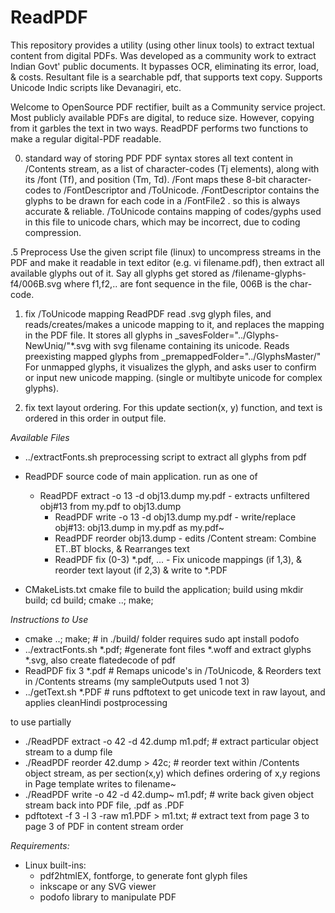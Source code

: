 # ReadPDF
This repository provides a utility (using other linux tools) to extract textual content from digital PDFs. 
Was developed as a community work to extract Indian Govt' public documents. 
It bypasses OCR, eliminating its error, load, & costs. Resultant file is a searchable pdf, that supports text copy. 
Supports Unicode Indic scripts like Devanagiri, etc. 

Welcome to OpenSource PDF rectifier, built as a Community service project. 
Most publicly available PDFs are digital, to reduce size. However, copying from it garbles the text in two ways. 
ReadPDF performs two functions to make a regular digital-PDF readable. 

0. standard way of storing PDF 
  PDF syntax stores all text content in /Contents stream, as a list of character-codes (Tj elements), along with 
  its /font (Tf), and position (Tm, Td). /Font maps these 8-bit character-codes to /FontDescriptor and /ToUnicode. 
  /FontDescriptor contains the glyphs to be drawn for each code in a /FontFile2 . so this is always accurate & reliable. 
  /ToUnicode contains mapping of codes/gyphs used in this file to unicode chars, which may be incorrect, due to coding compression.

.5 Preprocess
  Use the given script file (linux) to uncompress streams in the PDF and make it readable in text editor (e.g. vi filename.pdf), 
  then extract all available glyphs out of it. Say all glyphs get stored as /filename-glyphs-f4/006B.svg where f1,f2,.. are 
  font sequence in the file, 006B is the char-code. 

1. fix /ToUnicode mapping 
  ReadPDF read .svg glyph files, and reads/creates/makes a unicode mapping to it, and replaces the mapping in the PDF file. 
  It stores all glyphs in _savesFolder="../Glyphs-NewUniq/"*.svg with svg filename containing its unicode. 
  Reads preexisting mapped glyphs from _premappedFolder="../GlyphsMaster/"
  For unmapped glyphs, it visualizes the glyph, and asks user to confirm or input new unicode mapping.
  (single or multibyte unicode for complex glyphs).
  
2. fix text layout ordering. For this update section(x, y) function, and text is ordered in this order in output file. 

*Available Files*
- ../extractFonts.sh preprocessing script to extract all glyphs from pdf
- ReadPDF     source code of main application. run as one of 
    - ReadPDF extract -o 13 -d obj13.dump my.pdf   - extracts unfiltered obj#13 from my.pdf to obj13.dump
	  - ReadPDF write -o 13 -d obj13.dump my.pdf   - write/replace obj#13: obj13.dump in my.pdf as my.pdf~
	  - ReadPDF reorder obj13.dump   - edits /Content stream: Combine ET..BT blocks, & Rearranges text
	  - ReadPDF fix (0-3) *.pdf, ... - Fix unicode mappings (if 1,3), & reorder text layout (if 2,3) & write to *.PDF

- CMakeLists.txt     cmake file to build the application; build using mkdir build; cd build; cmake ..; make; 

*Instructions to Use*
  - cmake ..; make;         # in ./build/ folder requires sudo apt install podofo
  - ../extractFonts.sh *.pdf;    #generate font files *.woff and extract glyphs *.svg, also create flatedecode of pdf 
  - ReadPDF fix 3 *.pdf    # Remaps unicode's in /ToUnicode, & Reorders text in /Contents streams (my sampleOutputs used 1 not 3)
  - ../getText.sh *.PDF    # runs pdftotext to get unicode text in raw layout, and applies cleanHindi postprocessing
  
  to use partially
  - ./ReadPDF extract -o 42 -d 42.dump m1.pdf;     # extract particular object stream to a dump file
  - ./ReadPDF reorder 42.dump > 42c;               # reorder text within /Contents object stream, as per section(x,y) which defines ordering of x,y regions in Page template writes to filename~
  - ./ReadPDF write -o 42 -d 42.dump~ m1.pdf;     # write back given object stream back into PDF file, .pdf as .PDF
  - pdftotext -f 3 -l 3 -raw m1.PDF > m1.txt;     # extract text from page 3 to page 3 of PDF in content stream order

*Requirements:* 
 - Linux built-ins:
    - pdf2htmlEX, fontforge, to generate font glyph files
    - inkscape or any SVG viewer
    - podofo library to manipulate PDF
